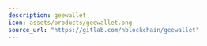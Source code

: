 ```yaml
---
description: geewallet
icon: assets/products/geewallet.png
source_url: "https://gitlab.com/nblockchain/geewallet"
--- 
```


